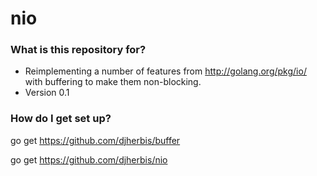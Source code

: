 # nio #

### What is this repository for? ###

* Reimplementing a number of features from http://golang.org/pkg/io/ with buffering to make them non-blocking.
* Version 0.1

### How do I get set up? ###

go get https://github.com/djherbis/buffer

go get https://github.com/djherbis/nio